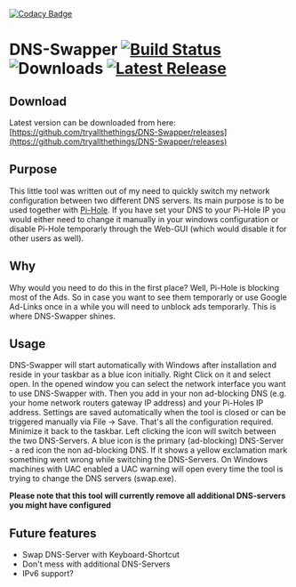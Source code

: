 [![Codacy Badge](https://api.codacy.com/project/badge/Grade/5330da13535947d08c117112066f3407)](https://app.codacy.com/manual/tryallthethings/DNS-Swapper?utm_source=github.com&utm_medium=referral&utm_content=tryallthethings/DNS-Swapper&utm_campaign=Badge_Grade_Dashboard)
# DNS-Swapper [![Build Status](https://travis-ci.org/tryallthethings/DNS-Swapper.svg?branch=master)](https://travis-ci.org/tryallthethings/DNS-Swapper) ![Downloads](https://img.shields.io/github/downloads/tryallthethings/DNS-Swapper/total.svg?style=flat) [![Latest Release](https://img.shields.io/github/v/release/tryallthethings/DNS-Swapper.svg?logo=github)](https://github.com/tryallthethings/DNS-Swapper/releases)
## Download
Latest version can be downloaded from here: [https://github.com/tryallthethings/DNS-Swapper/releases](https://github.com/tryallthethings/DNS-Swapper/releases)
## Purpose
This little tool was written out of my need to quickly switch my network configuration between two different DNS servers.
Its main purpose is to be used together with [Pi-Hole](https://pi-hole.net). If you have set your DNS to your Pi-Hole IP you would either need to change it manually in your windows configuration or disable Pi-Hole temporarly through the Web-GUI (which would disable it for other users as well).

## Why
Why would you need to do this in the first place? Well, Pi-Hole is blocking most of the Ads. So in case you want to see them temporarly or use Google Ad-Links once in a while you will need to unblock ads temporarly. This is where DNS-Swapper shines.

## Usage
DNS-Swapper will start automatically with Windows after installation and reside in your taskbar as a blue icon initially. Right Click on it and select open. In the opened window you can select the network interface you want to use DNS-Swapper with. Then you add in your non ad-blocking DNS (e.g. your home network routers gateway IP address) and your Pi-Holes IP address. Settings are saved automatically when the tool is closed or can be triggered manually via File -> Save.
That's all the configuration required. Minimize it back to the taskbar. Left clicking the icon will switch between the two DNS-Servers. A blue icon is the primary (ad-blocking) DNS-Server - a red icon the non ad-blocking DNS. If it shows a yellow exclamation mark something went wrong while switching the DNS-Servers.
On Windows machines with UAC enabled a UAC warning will open every time the tool is trying to change the DNS servers (swap.exe). 

**Please note that this tool will currently remove all additional DNS-servers you might have configured**

## Future features
-   Swap DNS-Server with Keyboard-Shortcut
-   Don't mess with additional DNS-Servers
-   IPv6 support?
